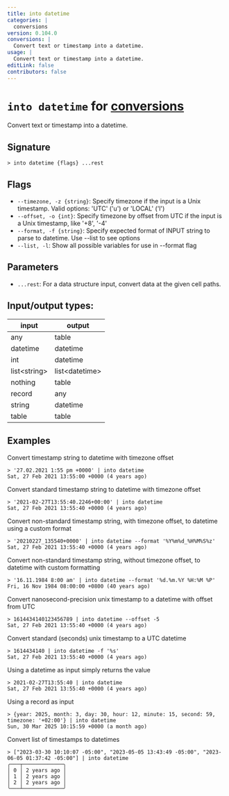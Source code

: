 ```yaml
---
title: into datetime
categories: |
  conversions
version: 0.104.0
conversions: |
  Convert text or timestamp into a datetime.
usage: |
  Convert text or timestamp into a datetime.
editLink: false
contributors: false
---
```

<!-- This file is automatically generated. Please edit the command in https://github.com/nushell/nushell instead. -->

# `into datetime` for [conversions](/commands/categories/conversions.md)

<div class='command-title'>Convert text or timestamp into a datetime.</div>

## Signature

```> into datetime {flags} ...rest```

## Flags

 -  `--timezone, -z {string}`: Specify timezone if the input is a Unix timestamp. Valid options: 'UTC' ('u') or 'LOCAL' ('l')
 -  `--offset, -o {int}`: Specify timezone by offset from UTC if the input is a Unix timestamp, like '+8', '-4'
 -  `--format, -f {string}`: Specify expected format of INPUT string to parse to datetime. Use --list to see options
 -  `--list, -l`: Show all possible variables for use in --format flag

## Parameters

 -  `...rest`: For a data structure input, convert data at the given cell paths.


## Input/output types:

| input        | output         |
| ------------ | -------------- |
| any          | table          |
| datetime     | datetime       |
| int          | datetime       |
| list\<string\> | list\<datetime\> |
| nothing      | table          |
| record       | any            |
| string       | datetime       |
| table        | table          |
## Examples

Convert timestamp string to datetime with timezone offset
```nu
> '27.02.2021 1:55 pm +0000' | into datetime
Sat, 27 Feb 2021 13:55:00 +0000 (4 years ago)
```

Convert standard timestamp string to datetime with timezone offset
```nu
> '2021-02-27T13:55:40.2246+00:00' | into datetime
Sat, 27 Feb 2021 13:55:40 +0000 (4 years ago)
```

Convert non-standard timestamp string, with timezone offset, to datetime using a custom format
```nu
> '20210227_135540+0000' | into datetime --format '%Y%m%d_%H%M%S%z'
Sat, 27 Feb 2021 13:55:40 +0000 (4 years ago)
```

Convert non-standard timestamp string, without timezone offset, to datetime with custom formatting
```nu
> '16.11.1984 8:00 am' | into datetime --format '%d.%m.%Y %H:%M %P'
Fri, 16 Nov 1984 08:00:00 +0800 (40 years ago)
```

Convert nanosecond-precision unix timestamp to a datetime with offset from UTC
```nu
> 1614434140123456789 | into datetime --offset -5
Sat, 27 Feb 2021 13:55:40 +0000 (4 years ago)
```

Convert standard (seconds) unix timestamp to a UTC datetime
```nu
> 1614434140 | into datetime -f '%s'
Sat, 27 Feb 2021 13:55:40 +0000 (4 years ago)
```

Using a datetime as input simply returns the value
```nu
> 2021-02-27T13:55:40 | into datetime
Sat, 27 Feb 2021 13:55:40 +0000 (4 years ago)
```

Using a record as input
```nu
> {year: 2025, month: 3, day: 30, hour: 12, minute: 15, second: 59, timezone: '+02:00'} | into datetime
Sun, 30 Mar 2025 10:15:59 +0000 (a month ago)
```

Convert list of timestamps to datetimes
```nu
> ["2023-03-30 10:10:07 -05:00", "2023-05-05 13:43:49 -05:00", "2023-06-05 01:37:42 -05:00"] | into datetime
╭───┬─────────────╮
│ 0 │ 2 years ago │
│ 1 │ 2 years ago │
│ 2 │ 2 years ago │
╰───┴─────────────╯

```
